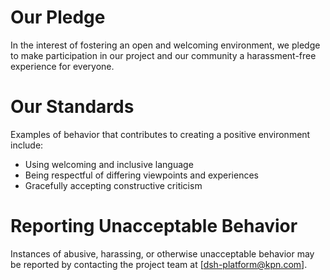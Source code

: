 # Our Pledge
In the interest of fostering an open and welcoming environment, we pledge to make participation in our project and our community a harassment-free experience for everyone.

# Our Standards
Examples of behavior that contributes to creating a positive environment include:
- Using welcoming and inclusive language
- Being respectful of differing viewpoints and experiences
- Gracefully accepting constructive criticism

# Reporting Unacceptable Behavior
Instances of abusive, harassing, or otherwise unacceptable behavior may be reported by contacting the project team at [dsh-platform@kpn.com].